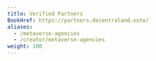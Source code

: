 ```yaml
---
title: Verified Partners
BookHref: https://partners.decentraland.vote/
aliases:
  - /metaverse-agencies
  - /creator/metaverse-agencies
weight: 100
---
```

